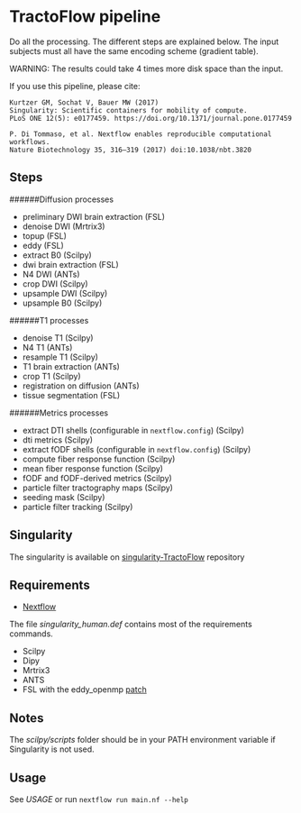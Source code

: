 TractoFlow pipeline
===================

Do all the processing. The different steps are explained below. The input subjects
must all have the same encoding scheme (gradient table).

WARNING: The results could take 4 times more disk space than the input.

If you use this pipeline, please cite:

```
Kurtzer GM, Sochat V, Bauer MW (2017)
Singularity: Scientific containers for mobility of compute.
PLoS ONE 12(5): e0177459. https://doi.org/10.1371/journal.pone.0177459

P. Di Tommaso, et al. Nextflow enables reproducible computational workflows.
Nature Biotechnology 35, 316–319 (2017) doi:10.1038/nbt.3820
```

Steps
-----

######Diffusion processes
- preliminary DWI brain extraction (FSL)
- denoise DWI (Mrtrix3)
- topup (FSL)
- eddy (FSL)
- extract B0 (Scilpy)
- dwi brain extraction (FSL)
- N4 DWI (ANTs)
- crop DWI (Scilpy)
- upsample DWI (Scilpy)
- upsample B0 (Scilpy)

######T1 processes
- denoise T1 (Scilpy)
- N4 T1 (ANTs)
- resample T1 (Scilpy)
- T1 brain extraction (ANTs)
- crop T1 (Scilpy)
- registration on diffusion (ANTs)
- tissue segmentation (FSL)

######Metrics processes
- extract DTI shells (configurable in `nextflow.config`) (Scilpy)
- dti metrics (Scilpy)
- extract fODF shells (configurable in `nextflow.config`) (Scilpy)
- compute fiber response function (Scilpy)
- mean fiber response function (Scilpy)
- fODF and fODF-derived metrics (Scilpy)
- particle filter tractography maps (Scilpy)
- seeding mask (Scilpy)
- particle filter tracking (Scilpy)

Singularity
-----------
The singularity is available on
[singularity-TractoFlow](https://bitbucket.org/sciludes/singularity-human/src/master/) repository
 
Requirements
------------

- [Nextflow](https://www.nextflow.io)

The file _singularity_human.def_ contains most of the requirements commands.

- Scilpy
- Dipy
- Mrtrix3
- ANTS
- FSL with the eddy_openmp
[patch](https://fsl.fmrib.ox.ac.uk/fsldownloads/patches/eddy-patch-fsl-5.0.9/centos6/)

Notes
-----

The _scilpy/scripts_ folder should be in your PATH environment variable if
Singularity is not used.

Usage
-----

See *USAGE* or run `nextflow run main.nf --help`